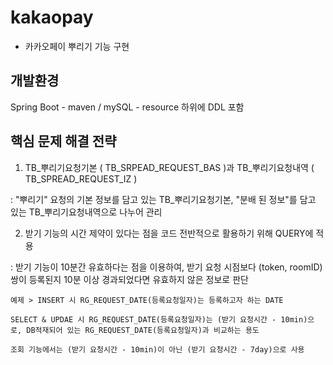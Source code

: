 # kakaopay
- 카카오페이 뿌리기 기능 구현

## 개발환경
Spring Boot - maven / mySQL - resource 하위에 DDL 포함

## 핵심 문제 해결 전략
1. TB_뿌리기요청기본 ( TB_SRPEAD_REQUEST_BAS )과 TB_뿌리기요청내역 ( TB_SPREAD_REQUEST_IZ )

: "뿌리기" 요청의 기본 정보를 담고 있는 TB_뿌리기요청기본, "분배 된 정보"를 담고 있는 TB_뿌리기요청내역으로 나누어 관리

2. 받기 기능의 시간 제약이 있다는 점을 코드 전반적으로 활용하기 위해 QUERY에 적용

: 받기 기능이 10분간 유효하다는 점을 이용하여, 받기 요청 시점보다 (token, roomID)쌍이 등록된지 10분 이상 경과되었다면 유효하지 않은 정보로 판단

    예제 > INSERT 시 RG_REQUEST_DATE(등록요청일자)는 등록하고자 하는 DATE
  
    SELECT & UPDAE 시 RG_REQUEST_DATE(등록요청일자)는 (받기 요청시간 - 10min)으로, DB적재되어 있는 RG_REQUEST_DATE(등록요청일자)과 비교하는 용도
        
    조회 기능에서는 (받기 요청시간 - 10min)이 아닌 (받기 요청시간 - 7day)으로 사용
